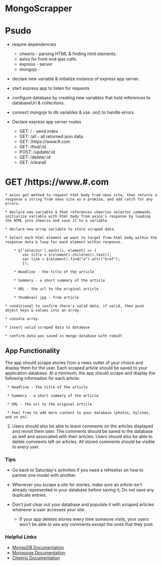 # MongoScrapper
# Psudo

* require dependencies
    * cheerio - parsing HTML & finding html elements.
    * axios for front end ajax calls.
    * express - server
    * mongojs - 

* declare new variable & initialize instance of express app server.

* start express app to listen for requests

* configure database by creating new variables that hold references to databaseUrl & collections.

* connect mongojs to db variables & use .on() to handle errors.

* Declare express app server routes
    * GET: / - send index
    * GET: /all - all returned json data
    * GET: /https://www.#.com
    * GET: /find/:id
    * POST: /update/:id
    * GET: /delete/:id
    * GET: /clearall

 # GET /https://www.#.com
    * axios get method to request html body from news site, then returns a response a string from news site as a promise, and add catch for any errors.

    * declare new variable $ that references cheerios selector commands. initialize variable with html body from axios's response by loading the HTML into cheerio and save it to a variable.

    * declare new array variable to store scraped data.

    * Select each html element we want to target from html body within the response data & loop for each element within response.

        * $('selector').each((i, element) => { 
            var title = $(element).children().text();
            var link = $(element).find("a").attr("href");
            });

        * Headline - the title of the article

        * Summary - a short summary of the article

        * URL - the url to the original article

        * thumbnail jpg - from article

    * conditional to confirm there's valid data. if valid, then push object keys & values into an array.

    * console array.

    * insert valid scraped data to database

    * confirm data was saved in mongo database with robo3t


## App Functionality
The app should scrape stories from a news outlet of your choice and display them for the user. Each scraped article should be saved to your application database. At a minimum, the app should scrape and display the following information for each article:

     * Headline - the title of the article

     * Summary - a short summary of the article

     * URL - the url to the original article

     * Feel free to add more content to your database (photos, bylines, and so on).

  2. Users should also be able to leave comments on the articles displayed and revisit them later. The comments should be saved to the database as well and associated with their articles. Users should also be able to delete comments left on articles. All stored comments should be visible to every user.

### Tips

* Go back to Saturday's activities if you need a refresher on how to partner one model with another.

* Whenever you scrape a site for stories, make sure an article isn't already represented in your database before saving it; Do not save any duplicate entries.

* Don't just clear out your database and populate it with scraped articles whenever a user accesses your site.

  * If your app deletes stories every time someone visits, your users won't be able to see any comments except the ones that they post.

### Helpful Links

* [MongoDB Documentation](https://docs.mongodb.com/manual/)
* [Mongoose Documentation](http://mongoosejs.com/docs/api.html)
* [Cheerio Documentation](https://github.com/cheeriojs/cheerio)

